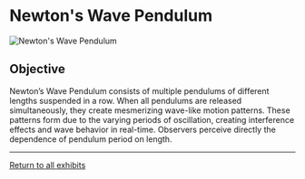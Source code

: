# Newton's Wave Pendulum

![Newton's Wave Pendulum](../images/newtons-pendulum.jpg)

## Objective

Newton’s Wave Pendulum consists of multiple pendulums of different lengths suspended in a row. When all pendulums 
are released simultaneously, they create mesmerizing wave-like motion patterns. These patterns form due to the 
varying periods of oscillation, creating interference effects and wave behavior in real-time. Observers perceive 
directly the dependence of pendulum period on length.

---
[Return to all exhibits](../README.md)
